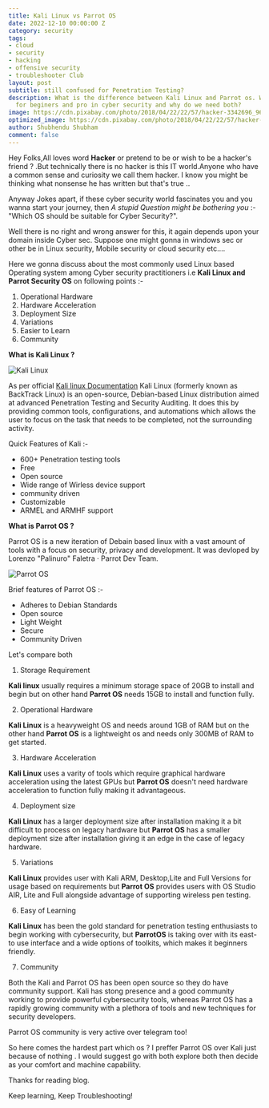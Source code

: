```yaml
---
title: Kali Linux vs Parrot OS
date: 2022-12-10 00:00:00 Z
category: security
tags:
- cloud
- security
- hacking
- offensive security
- troubleshooter Club
layout: post
subtitle: still confused for Penetration Testing?
description: What is the difference between Kali Linux and Parrot os. Which is good
  for beginers and pro in cyber security and why do we need both?
image: https://cdn.pixabay.com/photo/2018/04/22/22/57/hacker-3342696_960_720.jpg
optimized_image: https://cdn.pixabay.com/photo/2018/04/22/22/57/hacker-3342696_960_720.jpg
author: Shubhendu Shubham
comment: false
---
```


Hey Folks,All loves word **Hacker** or pretend to be or wish to be a hacker's friend ? .But technically there is no hacker is this IT world.Anyone who have a common sense and curiosity we call them hacker. I know you might be thinking what nonsense he has written but that's true .. 

Anyway Jokes apart, if these cyber security world fascinates you and you wanna start your journey, then *A stupid Question might be bothering you* :-  "Which OS should be suitable for Cyber Security?".

Well there is no right and wrong answer for this, it again depends upon your domain inside Cyber sec. Suppose one might gonna in windows sec or other be in Linux security, Mobile security or cloud security etc....

Here we gonna discuss about the most commonly used Linux based  Operating system among Cyber security practitioners i.e **Kali Linux and Parrot Security OS** on following points :-

1. Operational Hardware 
2. Hardware Acceleration
3. Deployment Size
4. Variations
5. Easier to Learn 
6. Community

**What is Kali Linux ?**

![Kali Linux](https://th.bing.com/th/id/OIP.ZqVV4MjD3jyuZtzHbPSsjgHaEK?w=256&h=180&c=7&r=0&o=5&pid=1.7)

As per official [Kali linux Documentation](https://www.kali.org/docs/introduction/what-is-kali-linux/) Kali Linux (formerly known as BackTrack Linux) is an open-source, Debian-based Linux distribution aimed at advanced Penetration Testing and Security Auditing. It does this by providing common tools, configurations, and automations which allows the user to focus on the task that needs to be completed, not the surrounding activity.

Quick Features of Kali :-

- 600+ Penetration testing tools 
- Free
- Open source 
- Wide range of Wirless device support
- community driven 
- Customizable
- ARMEL and ARMHF support

**What is Parrot OS ?**

Parrot OS is a new iteration of Debain based linux with a vast amount of tools with a focus on security, privacy and development. It was devloped by Lorenzo "Palinuro" Faletra · Parrot Dev Team.

![Parrot OS](https://th.bing.com/th/id/OIP.96pk90eK2V8QVf3_9wlPgQHaEK?w=276&h=180&c=7&r=0&o=5&pid=1.7)

Brief features of Parrot OS :-

- Adheres to Debian Standards
- Open source
- Light Weight 
- Secure
- Community Driven 

Let's compare both 

1. Storage Requirement 

**Kali linux** usually requires a minimum storage space of 20GB to install and begin but on other hand **Parrot OS** needs 15GB to install and function fully.

2. Operational Hardware 

**Kali Linux** is a heavyweight OS and needs around 1GB of RAM but on the other hand **Parrot OS** is a lightweight os and needs only 300MB of RAM to get started.

3. Hardware Acceleration 

**Kali Linux** uses a varity of tools which require graphical hardware acceleration using the latest GPUs but **Parrot OS** doesn't need hardware acceleration to function fully making it advantageous.

4. Deployment size 

**Kali Linux** has a larger deployment size after installation making it a bit difficult to process on legacy hardware but **Parrot OS** has a smaller deployment size after installation giving it an edge in the case of legacy hardware.

5. Variations

**Kali Linux** provides user with Kali ARM, Desktop,Lite and Full Versions for usage based on requirements but **Parrot OS** provides users with OS Studio AIR, Lite and Full alongside advantage of supporting wireless pen testing.

6. Easy of Learning 

**Kali Linux** has been the gold standard for penetration testing enthusiasts to begin working with cybersecurity, but **ParrotOS** is taking over with its east-to use interface and a wide options of toolkits, which makes it beginners friendly.

7. Community

Both the Kali and Parrot OS has been open source so they do have community support. Kali has stong presence and a good community working to provide powerful cybersecurity tools, whereas Parrot OS has a rapidly growing community with a plethora of tools and new techniques for security developers.

Parrot OS community is very active over telegram too! 

So here comes the hardest part which os ? I preffer Parrot OS over Kali just because of nothing . I would suggest go with both explore both then decide as your comfort and machine capability.

Thanks for reading blog.

Keep learning, Keep Troubleshooting!
